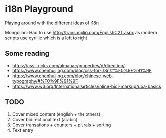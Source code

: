 # i18n Playground

Playing around with the different ideas of i18n

Mongolian: Had to use http://trans.mglip.com/EnglishC2T.aspx as modern scripts use cyrillic which is a left to right

## Some reading

- https://css-tricks.com/almanac/properties/d/direction/
- https://www.chenhuijing.com/blog/css-for-i18n/#%F0%9F%91%9F
- https://www.chenhuijing.com/blog/chinese-web-typography/#%F0%9F%91%9F
- https://www.w3.org/International/articles/inline-bidi-markup/uba-basics

## TODO

1. Cover mixed content (english + the others)
2. Cover bidirectional text (arabic)
3. Cover transations + counters + plurals + sorting
4. Text entry
